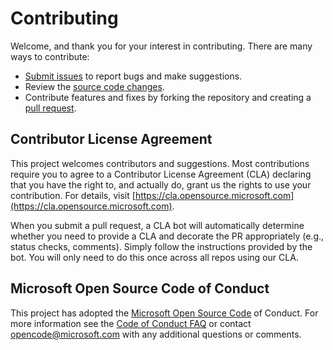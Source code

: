 # Contributing 

Welcome, and thank you for your interest in contributing. There are many ways to contribute: 
* [Submit issues](https://github.com/Azure/AI-in-a-Box/issues) to report bugs and make suggestions. 
* Review the [source code changes](https://github.com/Azure/AI-in-a-Box/compare). 
* Contribute features and fixes by forking the repository and creating a [pull request](https://github.com/Azure/AI-in-a-Box/pulls). 

## Contributor License Agreement 
This project welcomes contributors and suggestions. Most contributions require you to agree to a Contributor License Agreement (CLA) declaring that you have the right to, and actually do, grant us the rights to use your contribution. For details, visit [https://cla.opensource.microsoft.com](https://cla.opensource.microsoft.com).

When you submit a pull request, a CLA bot will automatically determine whether you need to provide a CLA and decorate the PR appropriately (e.g., status checks, comments). Simply follow the instructions provided by the bot. You will only need to do this once across all repos using our CLA. 

## Microsoft Open Source Code of Conduct
This project has adopted the [Microsoft Open Source Code](https://opensource.microsoft.com/codeofconduct/) of Conduct. For more information see the [Code of Conduct FAQ](https://opensource.microsoft.com/codeofconduct/faq/) or contact [opencode@microsoft.com](mailto:opencode@microsoft.com) with any additional questions or comments. 
